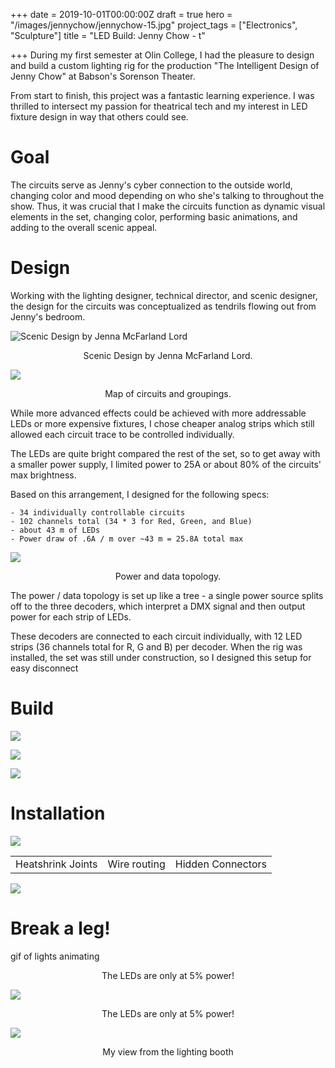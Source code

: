 +++
date = 2019-10-01T00:00:00Z
draft = true
hero = "/images/jennychow/jennychow-15.jpg"
project_tags = ["Electronics", "Sculpture"]
title = "LED Build: Jenny Chow - t"

+++
During my first semester at Olin College, I had the pleasure to design and build a custom lighting rig for the production "The Intelligent Design of Jenny Chow" at Babson's Sorenson Theater.

From start to finish, this project was a fantastic learning experience. I was thrilled to intersect my passion for theatrical tech and my interest in LED fixture design in way that others could see.

# Goal

The circuits serve as Jenny's cyber connection to the outside world, changing color and mood depending on who she's talking to throughout the show. Thus, it was crucial that I make the circuits function as dynamic visual elements in the set, changing color, performing basic animations, and adding to the overall scenic appeal.

# Design

Working with the lighting designer, technical director, and scenic designer, the design for the circuits was conceptualized as tendrils flowing out from Jenny's bedroom.

![Scenic Design by Jenna McFarland Lord](/images/jennychow/jennychow-diagram-0.jpg)
<div align="center">Scenic Design by Jenna McFarland Lord.</div>

![](/images/jennychow/jennychow-diagram-02.png)
<div align="center">Map of circuits and groupings.</div>

While more advanced effects could be achieved with more addressable LEDs or more expensive fixtures, I chose cheaper analog strips which still allowed each circuit trace to be controlled individually.

The LEDs are quite bright compared the rest of the set, so to get away with a smaller power supply, I limited power to 25A or about 80% of the circuits' max brightness.

Based on this arrangement, I designed for the following specs:

    - 34 individually controllable circuits
    - 102 channels total (34 * 3 for Red, Green, and Blue)
    - about 43 m of LEDs
    - Power draw of .6A / m over ~43 m = 25.8A total max

![](/images/jennychow/jennychow-diagram-03.png)
<div align="center">Power and data topology.</div>

The power / data topology is set up like a tree - a single power source splits off to the three decoders, which interpret a DMX signal and then output power for each strip of LEDs.

These decoders are connected to each circuit individually, with 12 LED strips (36 channels total for R, G and B) per decoder. When the rig was installed, the set was still under construction, so I designed this setup for easy disconnect

# Build

![](/images/jennychow/jennychow-01.jpg)

![](/images/jennychow/jennychow-03.jpg)

![](/images/jennychow/jennychow-04.jpg)

# Installation

![](/images/jennychow/jennychow-06.jpg)

|  |  |  |
| :---: | :---: | :---: |
| <div align="center">Heatshrink Joints</div> | <div align="center">Wire routing</div> | <div align="center">Hidden Connectors</div> |

![](/images/jennychow/jennychow-11.jpg)

# Break a leg!

gif of lights animating

<div align="center">The LEDs are only at 5% power!</div>

![](/images/jennychow/jennychow-15.jpg) <div align="center">The LEDs are only at 5% power!</div>

![](/images/jennychow/jennychow-16.jpg)<div align="center">My view from the lighting booth</div>